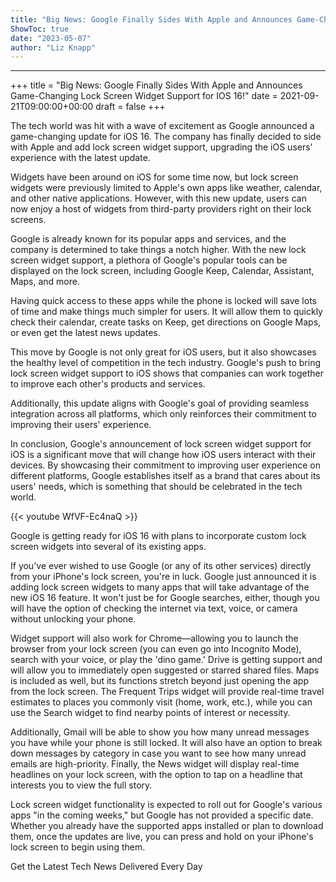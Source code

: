 ```yaml
---
title: "Big News: Google Finally Sides With Apple and Announces Game-Changing Lock Screen Widget Support for IOS 16!"
ShowToc: true 
date: "2023-05-07"
author: "Liz Knapp"
---
```

*****
+++
title = "Big News: Google Finally Sides With Apple and Announces Game-Changing Lock Screen Widget Support for IOS 16!"
date = 2021-09-21T09:00:00+00:00
draft = false
+++

The tech world was hit with a wave of excitement as Google announced a game-changing update for iOS 16. The company has finally decided to side with Apple and add lock screen widget support, upgrading the iOS users' experience with the latest update.

Widgets have been around on iOS for some time now, but lock screen widgets were previously limited to Apple's own apps like weather, calendar, and other native applications. However, with this new update, users can now enjoy a host of widgets from third-party providers right on their lock screens.

Google is already known for its popular apps and services, and the company is determined to take things a notch higher. With the new lock screen widget support, a plethora of Google's popular tools can be displayed on the lock screen, including Google Keep, Calendar, Assistant, Maps, and more.

Having quick access to these apps while the phone is locked will save lots of time and make things much simpler for users. It will allow them to quickly check their calendar, create tasks on Keep, get directions on Google Maps, or even get the latest news updates.

This move by Google is not only great for iOS users, but it also showcases the healthy level of competition in the tech industry. Google's push to bring lock screen widget support to iOS shows that companies can work together to improve each other's products and services.

Additionally, this update aligns with Google's goal of providing seamless integration across all platforms, which only reinforces their commitment to improving their users' experience.

In conclusion, Google's announcement of lock screen widget support for iOS is a significant move that will change how iOS users interact with their devices. By showcasing their commitment to improving user experience on different platforms, Google establishes itself as a brand that cares about its users' needs, which is something that should be celebrated in the tech world.

{{< youtube WfVF-Ec4naQ >}} 




Google is getting ready for iOS 16 with plans to incorporate custom lock screen widgets into several of its existing apps.

 

If you've ever wished to use Google (or any of its other services) directly from your iPhone's lock screen, you're in luck. Google just announced it is adding lock screen widgets to many apps that will take advantage of the new iOS 16 feature. It won't just be for Google searches, either, though you will have the option of checking the internet via text, voice, or camera without unlocking your phone.

 

Widget support will also work for Chrome—allowing you to launch the browser from your lock screen (you can even go into Incognito Mode), search with your voice, or play the 'dino game.' Drive is getting support and will allow you to immediately open suggested or starred shared files. Maps is included as well, but its functions stretch beyond just opening the app from the lock screen. The Frequent Trips widget will provide real-time travel estimates to places you commonly visit (home, work, etc.), while you can use the Search widget to find nearby points of interest or necessity.

 

Additionally, Gmail will be able to show you how many unread messages you have while your phone is still locked. It will also have an option to break down messages by category in case you want to see how many unread emails are high-priority. Finally, the News widget will display real-time headlines on your lock screen, with the option to tap on a headline that interests you to view the full story.

 

Lock screen widget functionality is expected to roll out for Google's various apps "in the coming weeks," but Google has not provided a specific date. Whether you already have the supported apps installed or plan to download them, once the updates are live, you can press and hold on your iPhone's lock screen to begin using them.

 

Get the Latest Tech News Delivered Every Day




